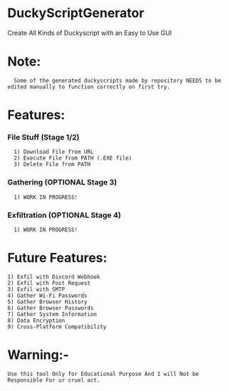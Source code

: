 # DuckyScriptGenerator
 Create All Kinds of Duckyscript with an Easy to Use GUI

# Note:
      Some of the generated duckyscripts made by repository NEEDS to be edited manually to function correctly on first try.


# Features:

### File Stuff (Stage 1/2)
      1) Download File from URL
      2) Execute File from PATH (.EXE file)
      3) Delete File from PATH

### Gathering (OPTIONAL Stage 3)
      1) WORK IN PROGRESS!

### Exfiltration (OPTIONAL Stage 4)
      1) WORK IN PROGRESS!


# Future Features:
    1) Exfil with Discord Webhook
    2) Exfil with Post Request
    3) Exfil with SMTP
    4) Gather Wi-Fi Passwords
    5) Gather Browser History
    6) Gather Browser Passwords
    7) Gather System Information
    8) Data Encryption
    9) Cross-Platform Compatibility

# Warning:-
    Use this tool Only for Educational Purpose And I will Not be Responsible For ur cruel act.
